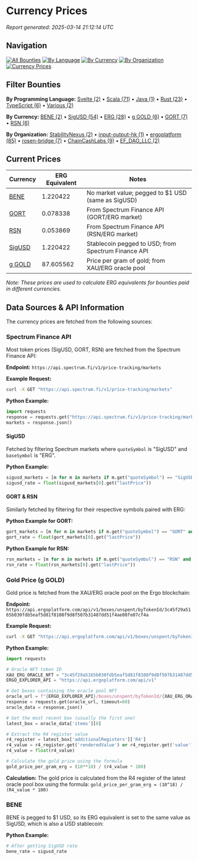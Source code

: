# Currency Prices

*Report generated: 2025-03-14 21:12:14 UTC*

## Navigation

[![All Bounties](https://img.shields.io/badge/All_Bounties-106-blue)](all.md) [![By Language](https://img.shields.io/badge/By_Language-6-green)](by_language/) [![By Currency](https://img.shields.io/badge/By_Currency-6-yellow)](by_currency/) [![By Organization](https://img.shields.io/badge/By_Organization-6-orange)](by_org/) [![Currency Prices](https://img.shields.io/badge/Currency_Prices-5-purple)](currency_prices.md)

## Filter Bounties

**By Programming Language:** [Svelte (2)](by_language/svelte.md) • [Scala (71)](by_language/scala.md) • [Java (1)](by_language/java.md) • [Rust (23)](by_language/rust.md) • [TypeScript (6)](by_language/typescript.md) • [Various (2)](by_language/various.md)

**By Currency:** [BENE (2)](by_currency/bene.md) • [SigUSD (54)](by_currency/sigusd.md) • [ERG (28)](by_currency/erg.md) • [g GOLD (6)](by_currency/gold.md) • [GORT (7)](by_currency/gort.md) • [RSN (6)](by_currency/rsn.md)

**By Organization:** [StabilityNexus (2)](by_org/stabilitynexus.md) • [input-output-hk (1)](by_org/input-output-hk.md) • [ergoplatform (85)](by_org/ergoplatform.md) • [rosen-bridge (7)](by_org/rosen-bridge.md) • [ChainCashLabs (9)](by_org/chaincashlabs.md) • [EF_DAO_LLC (2)](by_org/ef_dao_llc.md)

## Current Prices

| Currency | ERG Equivalent | Notes |
|----------|----------------|-------|
| [BENE](by_currency/bene.md) | 1.220422 | No market value; pegged to $1 USD (same as SigUSD) |
| [GORT](by_currency/gort.md) | 0.078338 | From Spectrum Finance API (GORT/ERG market) |
| [RSN](by_currency/rsn.md) | 0.053869 | From Spectrum Finance API (RSN/ERG market) |
| [SigUSD](by_currency/sigusd.md) | 1.220422 | Stablecoin pegged to USD; from Spectrum Finance API |
| [g GOLD](by_currency/gold.md) | 87.605562 | Price per gram of gold; from XAU/ERG oracle pool |

*Note: These prices are used to calculate ERG equivalents for bounties paid in different currencies.*

## Data Sources & API Information

The currency prices are fetched from the following sources:

### Spectrum Finance API

Most token prices (SigUSD, GORT, RSN) are fetched from the Spectrum Finance API:

**Endpoint:** `https://api.spectrum.fi/v1/price-tracking/markets`

**Example Request:**
```bash
curl -X GET "https://api.spectrum.fi/v1/price-tracking/markets"
```

**Python Example:**
```python
import requests
response = requests.get("https://api.spectrum.fi/v1/price-tracking/markets", timeout=30)
markets = response.json()
```

#### SigUSD
Fetched by filtering Spectrum markets where `quoteSymbol` is "SigUSD" and `baseSymbol` is "ERG".

**Python Example:**
```python
sigusd_markets = [m for m in markets if m.get("quoteSymbol") == "SigUSD" and m.get("baseSymbol") == "ERG"]
sigusd_rate = float(sigusd_markets[0].get("lastPrice"))
```

#### GORT & RSN
Similarly fetched by filtering for their respective symbols paired with ERG:

**Python Example for GORT:**
```python
gort_markets = [m for m in markets if m.get("quoteSymbol") == "GORT" and m.get("baseSymbol") == "ERG"]
gort_rate = float(gort_markets[0].get("lastPrice"))
```

**Python Example for RSN:**
```python
rsn_markets = [m for m in markets if m.get("quoteSymbol") == "RSN" and m.get("baseSymbol") == "ERG"]
rsn_rate = float(rsn_markets[0].get("lastPrice"))
```

### Gold Price (g GOLD)

Gold price is fetched from the XAU/ERG oracle pool on the Ergo blockchain:

**Endpoint:** `https://api.ergoplatform.com/api/v1/boxes/unspent/byTokenId/3c45f29a5165b030fdb5eaf5d81f8108f9d8f507b31487dd51f4ae08fe07cf4a`

**Example Request:**
```bash
curl -X GET "https://api.ergoplatform.com/api/v1/boxes/unspent/byTokenId/3c45f29a5165b030fdb5eaf5d81f8108f9d8f507b31487dd51f4ae08fe07cf4a"
```

**Python Example:**
```python
import requests

# Oracle NFT token ID
XAU_ERG_ORACLE_NFT = "3c45f29a5165b030fdb5eaf5d81f8108f9d8f507b31487dd51f4ae08fe07cf4a"
ERGO_EXPLORER_API = "https://api.ergoplatform.com/api/v1"

# Get boxes containing the oracle pool NFT
oracle_url = f"{ERGO_EXPLORER_API}/boxes/unspent/byTokenId/{XAU_ERG_ORACLE_NFT}"
response = requests.get(oracle_url, timeout=60)
oracle_data = response.json()

# Get the most recent box (usually the first one)
latest_box = oracle_data['items'][0]

# Extract the R4 register value
r4_register = latest_box['additionalRegisters']['R4']
r4_value = r4_register.get('renderedValue') or r4_register.get('value')
r4_value = float(r4_value)

# Calculate the gold price using the formula
gold_price_per_gram_erg = (10**18) / (r4_value * 100)
```

**Calculation:**
The gold price is calculated from the R4 register of the latest oracle pool box using the formula:
`gold_price_per_gram_erg = (10^18) / (R4_value * 100)`

### BENE

BENE is pegged to $1 USD, so its ERG equivalent is set to the same value as SigUSD, which is also a USD stablecoin:

**Python Example:**
```python
# After getting SigUSD rate
bene_rate = sigusd_rate
```
